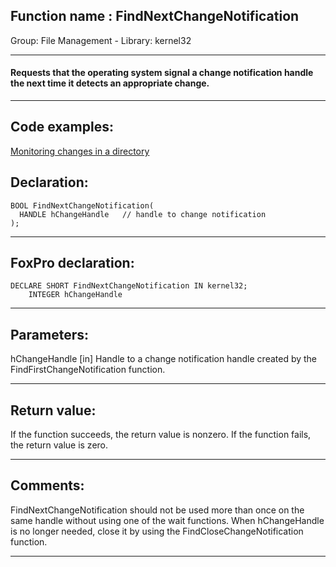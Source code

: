 
## Function name : FindNextChangeNotification
Group: File Management - Library: kernel32    
***  


#### Requests that the operating system signal a change notification handle the next time it detects an appropriate change.
***  


## Code examples:
[Monitoring changes in a directory](../../samples/sample_117.md)  

## Declaration:
```foxpro  
BOOL FindNextChangeNotification(
  HANDLE hChangeHandle   // handle to change notification
);  
```  
***  


## FoxPro declaration:
```foxpro  
DECLARE SHORT FindNextChangeNotification IN kernel32;
	INTEGER hChangeHandle  
```  
***  


## Parameters:
hChangeHandle 
[in] Handle to a change notification handle created by the FindFirstChangeNotification function.  
***  


## Return value:
If the function succeeds, the return value is nonzero. If the function fails, the return value is zero. 
  
***  


## Comments:
FindNextChangeNotification should not be used more than once on the same handle without using one of the wait functions. When hChangeHandle is no longer needed, close it by using the FindCloseChangeNotification function.  
  
***  

